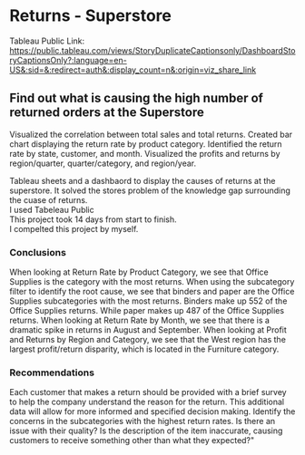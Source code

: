 # Returns - Superstore  
Tableau Public Link: https://public.tableau.com/views/StoryDuplicateCaptionsonly/DashboardStoryCaptionsOnly?:language=en-US&:sid=&:redirect=auth&:display_count=n&:origin=viz_share_link

## Find out what is causing the high number of returned orders at the Superstore


Visualized the correlation between total sales and total returns. 
Created bar chart displaying the return rate by product category. 
Identified the return rate by state, customer, and month. 
Visualized the profits and returns by region/quarter, quarter/category, and region/year. 


Tableau sheets and a dashbaord to display the causes of returns at the superstore. 
It solved the stores problem of the knowledge gap surrounding the cuase of returns.  
I used Tabeleau Public  
This project took 14 days from start to finish.   
I compelted this project by myself. 
  
### Conclusions


When looking at Return Rate by Product Category, we see that Office Supplies is the category with the most returns. When using the subcategory filter to identify the root cause, we see that binders and paper are the Office Supplies subcategories with the most returns. Binders make up 552 of the Office Supplies returns. While paper makes up 487 of the Office Supplies returns. When looking at Return Rate by Month, we see that there is a dramatic spike in returns in August and September. When looking at Profit and Returns by Region and Category, we see that the West region has the largest profit/return disparity, which is located in the Furniture category.


### Recommendations

Each customer that makes a return should be provided with a brief survey to help the company understand the reason for the return. This additional data will allow for more informed and specified decision making. Identify the concerns in the subcategories with the highest return rates. Is there an issue with their quality? Is the description of the item inaccurate, causing customers to receive something other than what they expected?"

